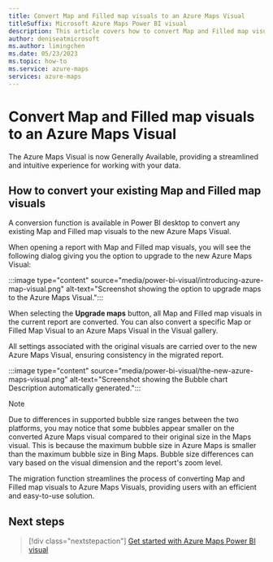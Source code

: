 ```yaml
---
title: Convert Map and Filled map visuals to an Azure Maps Visual 
titleSuffix: Microsoft Azure Maps Power BI visual
description: This article covers how to convert Map and Filled map visuals to an Azure Maps Visual.
author: deniseatmicrosoft
ms.author: limingchen 
ms.date: 05/23/2023
ms.topic: how-to
ms.service: azure-maps
services: azure-maps
---
```


# Convert Map and Filled map visuals to an Azure Maps Visual

The Azure Maps Visual is now Generally Available, providing a streamlined and intuitive experience for working with your data.

## How to convert your existing Map and Filled map visuals

A conversion function is available in Power BI desktop to convert any existing Map and Filled map visuals to the new Azure Maps Visual.

When opening a report with Map and Filled map visuals, you will see the following dialog giving you the option to upgrade to the new Azure Maps Visual:

:::image type="content" source="media/power-bi-visual/introducing-azure-map-visual.png" alt-text="Screenshot showing the option to upgrade maps to the Azure Maps Visual.":::

When selecting the **Upgrade maps** button, all Map and Filled map visuals in the current report are converted. You can also convert a specific Map or Filled Map Visual to an Azure Maps Visual in the Visual gallery.

All settings associated with the original visuals are carried over to the new Azure Maps Visual, ensuring consistency in the migrated report.

:::image type="content" source="media/power-bi-visual/the-new-azure-maps-visual.png" alt-text="Screenshot showing the Bubble chart Description automatically generated.":::

> [!NOTE]
> Due to differences in supported bubble size ranges between the two platforms, you may notice that some bubbles appear smaller on the converted Azure Maps visual compared to their original size in the Maps visual. This is because the maximum bubble size in Azure Maps is smaller than the maximum bubble size in Bing Maps. Bubble size differences can vary based on the visual dimension and the report's zoom level.

The migration function streamlines the process of converting Map and Filled map visuals to Azure Maps Visuals, providing users with an efficient and easy-to-use solution.

## Next steps

> [!div class="nextstepaction"]
> [Get started with Azure Maps Power BI visual](power-bi-visual-get-started.md)
